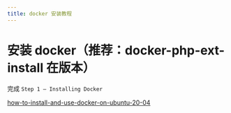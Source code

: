 ```yaml
---
title: docker 安装教程 
---
```


# 安装 docker（推荐：docker-php-ext-install 在版本）

完成 `Step 1 — Installing Docker`

[how-to-install-and-use-docker-on-ubuntu-20-04](https://www.digitalocean.com/community/tutorials/how-to-install-and-use-docker-on-ubuntu-20-04)